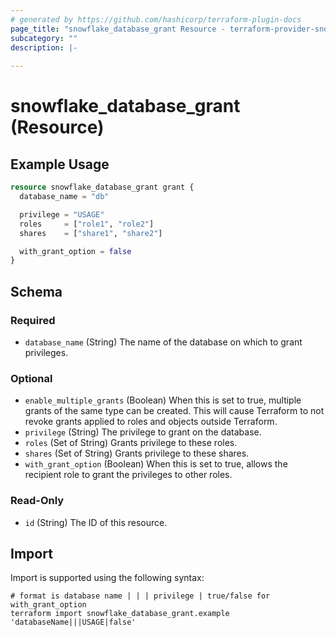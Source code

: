 ```yaml
---
# generated by https://github.com/hashicorp/terraform-plugin-docs
page_title: "snowflake_database_grant Resource - terraform-provider-snowflake"
subcategory: ""
description: |-
  
---
```


# snowflake_database_grant (Resource)



## Example Usage

```terraform
resource snowflake_database_grant grant {
  database_name = "db"

  privilege = "USAGE"
  roles     = ["role1", "role2"]
  shares    = ["share1", "share2"]

  with_grant_option = false
}
```

<!-- schema generated by tfplugindocs -->
## Schema

### Required

- `database_name` (String) The name of the database on which to grant privileges.

### Optional

- `enable_multiple_grants` (Boolean) When this is set to true, multiple grants of the same type can be created. This will cause Terraform to not revoke grants applied to roles and objects outside Terraform.
- `privilege` (String) The privilege to grant on the database.
- `roles` (Set of String) Grants privilege to these roles.
- `shares` (Set of String) Grants privilege to these shares.
- `with_grant_option` (Boolean) When this is set to true, allows the recipient role to grant the privileges to other roles.

### Read-Only

- `id` (String) The ID of this resource.

## Import

Import is supported using the following syntax:

```shell
# format is database name | | | privilege | true/false for with_grant_option
terraform import snowflake_database_grant.example 'databaseName|||USAGE|false'
```

